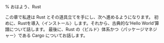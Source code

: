 % おはよう、Rust

この章で私達は Rust とその道具立てを手にし、次へ進めるようになります。
初めに、Rustを導入〈インストール〉します。それから、古典的な‘Hello World’算譜について話します。
最後に、Rust の〈ビルド〉体系かつ〈パッケージマネジャー〉である Cargo についてお話します。
